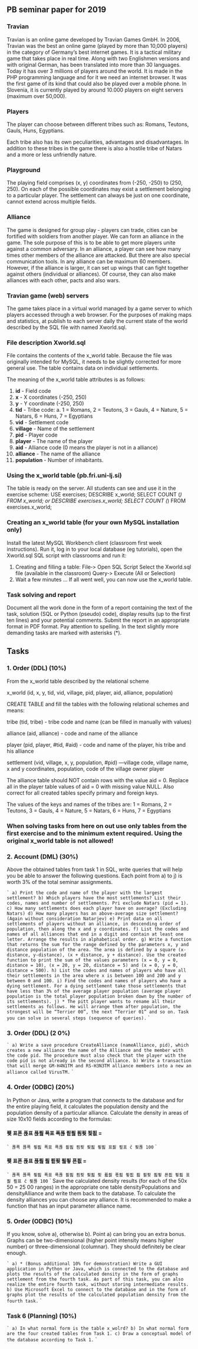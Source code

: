 ## PB seminar paper for 2019

### Travian

Travian is an online game developed by Travian Games GmbH. In 2006, Travian was the best
an online game (played by more than 10,000 players) in the category of Germany’s best internet
games. It is a tactical military game that takes place in real time. Along with two Englishmen
versions and with original German, has been translated into more than 30 languages. Today it has over 3
millions of players around the world. It is made in the PHP programming language and for it
we need an internet browser. It was the first game of its kind that could also be played over a
mobile phone. In Slovenia, it is currently played by around 10.000 players on eight servers
(maximum over 50,000).

### Players

The player can choose between different tribes such as: Romans, Teutons, Gauls, Huns, Egyptians.

Each tribe also has its own peculiarities, advantages and disadvantages. In addition to these tribes in the game
there is also a hostile tribe of Natars and a more or less unfriendly nature.

### Playground

The playing field comprises (x, y) coordinates from (-250, -250) to (250, 250). On each of the possible
coordinates may exist a settlement belonging to a particular player. The settlement can always be just on
one coordinate, cannot extend across multiple fields.

### Alliance

The game is designed for group play - players can trade, cities can be fortified with soldiers from
another player. We can form an alliance in the game. The sole purpose of this is to be able to get more players
unite against a common adversary. In an alliance, a player can see how many times other members of the alliance are attacked. 
But there are also special communication tools. In any alliance can be maximum 60 members. 
However, if the alliance is larger, it can set up wings that can fight together against
others (individual or alliances). Of course, they can also make alliances with each other,
pacts and also wars.

### Travian game (web) servers


The game takes place in a virtual world managed by a game server to which players
accessed through a web browser. For the purposes of making maps and statistics, at
publish to each server daily the current state of the world described by the SQL file with
named Xworld.sql.

### File description Xworld.sql

File contains the contents of the x_world table. Because the file was originally intended for MySQL, it
needs to be slightly corrected for more general use. The table contains data on
individual settlements.

The meaning of the x_world table attributes is as follows:

1. **id** - Field code
2. **x** - X coordinates (-250, 250)
3. **y** - Y coordinate (-250, 250)
4. **tid** - Tribe code:
    a. 1 = Romans, 2 = Teutons, 3 = Gauls, 4 = Nature, 5 = Natars, 6 = Huns, 7 = Egyptians
5. **vid** - Settlement code
6. **village** - Name of the settlement
7. **pid** - Player code
8. **player** - The name of the player
9. **aid** - Alliance code (0 means the player is not in a alliance)
10. **alliance** - The name of the alliance
11. **population** - Number of inhabitants.

### Using the x_world table (pb.fri.uni‐lj.si)

The table is ready on the server. All students can see and use it in the exercise scheme:
USE exercises;
DESCRIBE x_world;
SELECT COUNT (*) FROM x_world;
or
DESCRIBE exercises.x_world;
SELECT COUNT (*) FROM exercises.x_world;

### Creating an x_world table (for your own MySQL installation only)

Install the latest MySQL Workbench client (classroom first week instructions).
Run it, log in to your local database (eg tutorials), open the Xworld.sql SQL script with
classrooms and run it:

1. Creating and filling a table:
File‐> Open SQL Script
Select the Xworld.sql file (available in the classroom)
Query‐> Execute (All or Selection)
2. Wait a few minutes ...
If all went well, you can now use the x_world table.


### Task solving and report

Document all the work done in the form of a report containing the text of the task, solution (SQL or
Python (pseudo) code), display results (up to the first ten lines) and your potential
comments. Submit the report in an appropriate format in PDF format. Pay attention to spelling. In the text
slightly more demanding tasks are marked with asterisks (*).

## Tasks

### 1. Order (DDL) (10%)

From the x_world table described by the relational scheme

x_world (id, x, y, tid, vid, village, pid, player,
aid, alliance, population)

CREATE TABLE and fill the tables with the following relational schemes and means:

tribe (tid, tribe) - tribe code and name (can be filled in manually with values)

alliance (aid, alliance) - code and name of the alliance

player (pid, player, #tid, #aid) - code and name of the player, his tribe and
his alliance

settlement (vid, village, x, y, population, #pid) —village code, village name, x and y
coordinates, population, code of the village owner player

The alliance table should NOT contain rows with the value aid = 0. Replace all in the player table
values ​​of aid = 0 with missing value NULL. Also correct for all created tables
specify primary and foreign keys.

The values ​​of the keys and names of the tribes are: 1 = Romans, 2 = Teutons, 3 = Gauls, 4 = Nature, 5 = Natars, 6
= Huns, 7 = Egyptians

### When solving tasks from here on out use only tables from the first exercise and to the minimum extent required. Using the original x_world table is not allowed!


### 2. Account (DML) (30%)

Above the obtained tables from task 1 in SQL, write queries that will help you
be able to answer the following questions. Each point from a) to j) is worth 3% of the total
seminar assignments.

`` `
a) Print the code and name of the player with the largest settlement?
b) Which players have the most settlements? List their codes, names and number of settlements. Pri
exclude Natars (pid = 1).
c) How many settlements does each player have on average? (Excluding Natars)
d) How many players has an above-average size settlement? (Again without consideration
Natarjev)
e) Print data on all settlements of players without an alliance, in descending order of population,
then along the x and y coordinates.
f) List the codes and names of all alliances that end in a digit and contain at least one letter.
Arrange the results in alphabetical order.
g) Write a function that returns the sum for the range defined by the parameters x, y and distance
population of the area. The area is defined by a square (x-distance, y-distance),
(x + distance, y + distance). Use the created function to print the sum of the values
parameters (x = 0, y = 0, distance = 10), (x = 20, y = 20, distance = 5) and (x = 0, y = 0,
distance = 500).
h) List the codes and names of players who have all their settlements in the area where x is between
100 and 200 and y between 0 and 100.
i) Find the codes and names of players who have a dying settlement. For a dying settlement
take those settlements that have less than 3% of the average player population (average
player population is the total player population broken down by the number of its settlements).
j) * The pitt player wants to rename all their settlements as follows. He will arrange them after
population, the strongest will be “Terrier 00”, the next “Terrier 01” and so on. Task
you can solve in several steps (sequence of queries).
`` `
### 3. Order (DDL) (2 0%)

`` `
a) Write a save procedure CreateAlliance (nameAlliance, pid), which creates a new alliance
the name of the Alliance and the member with the code pid. The procedure must also check that the player
with the code pid is not already in the second alliance.
b) Write a transaction that will merge GM-H4N1TM and RS-H3N3TM alliance members into a new
an alliance called VirusTM.
`` `

### 4. Order (ODBC) (20%)

In Python or Java, write a program that connects to the database and
for the entire playing field, it calculates the population density and the population density of a particular alliance.
Calculate the density in areas of size 10x10 fields according to the formulas:

#### 퐺 표푠 푡표 푡푎 푝표 푝푢 푙푎 푐푖 푗푒 =

`` `
푢푝 푢푝 푛푎 푝표 푝푢 푙푎 푐푖 푗푎 푛푎 표푏 푚표 č 푗푢
100
`` `
#### 퐺 표푠 푡표 푡푎 푎 푙푖 푎푛 푠푒 =

`` `
푢푝 푢푝 푛푎 푝표 푝푢 푙푎 푐푖 푗푎 푖 푧푏 푟푎 푛푒 푎 푙푖 푎푛 푠푒 푛푎 표푏 푚표 č 푗푢
100
`` `
Save the calculated density results (for each of the 50x 50 = 25 00 ranges) in the appropriate one
table densityPopulations and densityAlliance and write them back to the database. To calculate the density
alliances you can choose any alliance. It is recommended to make a function that has an input
parameter alliance name.

### 5. Order (ODBC) (10%)

If you know, solve a), otherwise b). Point a) can bring you an extra bonus. Graphs can be
two-dimensional (higher point intensity means higher number) or three-dimensional (columnar).
They should definitely be clear enough.

`` `
a) * (Bonus additional 10% for demonstration) Write a GUI application in Python or Java,
which is connected to the database and plots the results of the calculated density in the form of graphs
settlement from the fourth task. As part of this task, you can also realize the entire fourth
task, without storing intermediate results.
b) Use Microsoft Excel to connect to the database and in the form of graphs
plot the results of the calculated population density from the fourth task.
`` `
### Task 6 (Planning) (10%)

`` `
a) In what normal form is the table x_wolrd?
b) In what normal form are the four created tables from Task 1.
c) Draw a conceptual model of the database according to Task 1.
`` `
